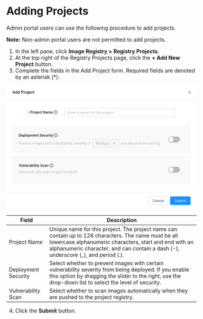 # Adding Projects

Admin portal users can use the following procedure to add projects.

**Note:** Non-admin portal users are not permitted to add projects.

1. In the left pane, click **Image Registry > Registry Projects**.
2. At the top right of the Registry Projects page, click the **\+ Add New Project** button. 
3. Complete the fields in the Add Project form. Required fields are denoted by an asterisk (\*).

<p align=center><img src="/docs/resources/images/registry/add-project.png" width="600"></p>

| **Field**              | **Description**                                 |
| -----------------------|-------------------------------------------------| 
| Project Name           | Unique name for this project. The project name can contain up to 128 characters. The name must be all lowercase alphanumeric characters, start and end with an alphanumeric character, and can contain a dash (-), underscore (_), and period (.).                    |
| Deployment Security    | Select whether to prevent images with certain vulnerability severity from being deployed. If you enable this option by dragging the slider to the right, use the drop-down list to select the level of security.                                |
| Vulnerability Scan     | Select whether to scan images automatically when they are pushed to the project registry.                                   |

4. Click the **Submit** button.